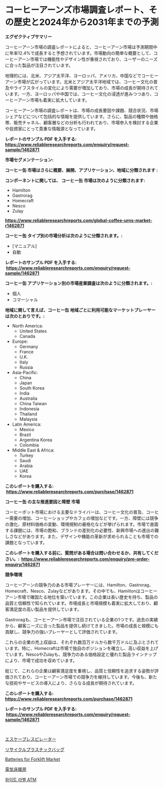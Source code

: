 <p><h1>コーヒーアーンズ市場調査レポート、その歴史と2024年から2031年までの予測</h1></p><p><strong>エグゼクティブサマリー</strong></p>
<p><p>コーヒーアーン市場の調査レポートによると、コーヒーアーン市場は予測期間中に年率12.4%で成長すると予想されています。市場動向の簡単な概要として、コーヒーアーン市場では機能性やデザイン性が重視されており、ユーザーのニーズに合った製品が注目されています。</p><p>地理的には、北米、アジア太平洋、ヨーロッパ、アメリカ、中国などでコーヒーアーン市場が広がっています。北米とアジア太平洋地域では、コーヒー文化の普及やライフスタイルの変化により需要が増加しており、市場の成長が期待されています。一方、ヨーロッパや中国では、コーヒー文化の浸透が進みつつあり、コーヒーアーン市場も着実に拡大しています。</p><p>コーヒーアーン市場の調査レポートは、市場の成長要因や課題、競合状況、市場シェアなどについて包括的な情報を提供しています。さらに、製品の種類や価格帯、販売チャネル、顧客層などの分析も行われており、市場参入を検討する企業や投資家にとって貴重な情報源となっています。</p></p>
<p><strong>レポートのサンプル PDF を入手する: <a href="https://www.reliableresearchreports.com/enquiry/request-sample/1462871">https://www.reliableresearchreports.com/enquiry/request-sample/1462871</a></strong></p>
<p><strong>市場セグメンテーション:</strong></p>
<p><strong> コーヒー缶 市場はさらに概要、展開、アプリケーション、地域に分類されます :</strong></p>
<p><strong>コンポーネントに関しては、 コーヒー缶 市場は次のように分類されます: &nbsp;</strong></p>
<p><ul><li>Hamilton</li><li>Gastrorag</li><li>Homecraft</li><li>Nesco</li><li>Zulay</li></ul></p>
<p><strong><a href="https://www.reliableresearchreports.com/global-coffee-urns-market-r1462871">https://www.reliableresearchreports.com/global-coffee-urns-market-r1462871</a></strong></p>
<p><strong> コーヒー缶 タイプ別の市場分析は次のように分類されます。:</strong></p>
<p><ul><li>[マニュアル]</li><li>自動</li></ul></p>
<p><strong>レポートのサンプル PDF を入手する: &nbsp;<a href="https://www.reliableresearchreports.com/enquiry/request-sample/1462871">https://www.reliableresearchreports.com/enquiry/request-sample/1462871</a></strong></p>
<p><strong> コーヒー缶 アプリケーション別の市場産業調査は次のように分類されます。:</strong></p>
<p><ul><li>個人</li><li>コマーシャル</li></ul></p>
<p><strong>地域に関して言えば、コーヒー缶 地域ごとに利用可能なマーケットプレーヤーは次のとおりです。:</strong></p>
<p><ul>
    <li>
        North America:
        <ul>
            <li>United States</li>
            <li>Canada</li>
        </ul>
    </li>
    <li>
        Europe:
        <ul>
            <li>Germany</li>
            <li>France</li>
            <li>U.K.</li>
            <li>Italy</li>
            <li>Russia</li>
        </ul>
    </li>
    <li>
        Asia-Pacific:
        <ul>
            <li>China</li>
            <li>Japan</li>
            <li>South Korea</li>
            <li>India</li>
            <li>Australia</li>
            <li>China Taiwan</li>
            <li>Indonesia</li>
            <li>Thailand</li>
            <li>Malaysia</li>
        </ul>
    </li>
    <li>
        Latin America:
        <ul>
            <li>Mexico</li>
            <li>Brazil</li>
            <li>Argentina Korea</li>
            <li>Colombia</li>
        </ul>
    </li>
    <li>
        Middle East & Africa:
        <ul>
            <li>Turkey</li>
            <li>Saudi</li>
            <li>Arabia</li>
            <li>UAE</li>
            <li>Korea</li>
        </ul>
    </li>
    </ul></p>
<p><strong>このレポートを購入する: &nbsp;<a href="https://www.reliableresearchreports.com/purchase/1462871">https://www.reliableresearchreports.com/purchase/1462871</a></strong></p>
<p><strong>コーヒー缶 の主な推進要因と障壁 市場</strong></p>
<p><p>コーヒーポット市場における主要なドライバーは、コーヒー文化の普及、コーヒー需要の増加、コーヒーショップやカフェの増加などです。一方、障壁には競争の激化、原材料価格の変動、環境規制の厳格化などが挙げられます。市場で直面する課題には、市場の飽和、ブランドの差別化の必要性、新興市場への進出の難しさなどがあります。また、デザインや機能の革新が求められることも市場での課題となっています。</p></p>
<p><strong>このレポートを購入する前に、質問がある場合は問い合わせるか、共有してください。:&nbsp; <a href="https://www.reliableresearchreports.com/enquiry/pre-order-enquiry/1462871">https://www.reliableresearchreports.com/enquiry/pre-order-enquiry/1462871</a></strong></p>
<p><strong>競争環境</strong></p>
<p><p>コーヒーアーンの競争力のある市場プレーヤーには、Hamilton、Gastrorag、Homecraft、Nesco、Zulayなどがあります。その中でも、Hamiltonはコーヒーアーン市場で確固たる地位を築いています。この企業は長い歴史を持ち、製品の品質と信頼性で知られています。市場成長と市場規模も着実に拡大しており、顧客満足度の高い製品を提供しています。</p><p>Gastroragも、コーヒーアーン市場で注目されている企業の1つです。過去の実績から、顧客ニーズに合った製品を提供し続けてきました。市場の成長と規模にも貢献し、競争力の強いプレーヤーとして評価されています。</p><p>これらの企業の売上収益は、それぞれ数百万ドルから数千万ドルに及ぶとされています。特に、Homecraftは市場で独自のポジションを確立し、高い収益を上げています。NescoやZulayも、競争力のある価格設定と優れた製品ラインナップにより、市場で成功を収めています。</p><p>総じて、これらの企業は顧客満足度を重視し、品質と信頼性を追求する姿勢が評価されており、コーヒーアーン市場での競争力を維持しています。今後も、新たな技術やサービスの導入により、さらなる成長が期待されています。</p></p>
<p><strong>このレポートを購入する: &nbsp; <a href="https://www.reliableresearchreports.com/purchase/1462871">https://www.reliableresearchreports.com/purchase/1462871</a></strong></p>
<p><strong>レポートのサンプル PDF を入手する: &nbsp;<a href="https://www.reliableresearchreports.com/enquiry/request-sample/1462871">https://www.reliableresearchreports.com/enquiry/request-sample/1462871</a></strong><strong></strong></p>
<p>&nbsp;</p>
<p><p><a href="https://medium.com/@vanessa.grant665567/%E3%83%87%E3%82%B3%E3%83%BC%E3%83%87%E3%82%A3%E3%83%B3%E3%82%B0%E3%82%A8%E3%82%B9%E3%82%B1%E3%83%BC%E3%83%97%E3%83%AC%E3%82%B9%E3%83%94%E3%83%AC%E3%83%BC%E3%82%BF%E3%83%BC%E3%83%9E%E3%83%BC%E3%82%B1%E3%83%83%E3%83%88%E3%83%A1%E3%83%88%E3%83%AA%E3%83%83%E3%82%AF%E3%82%B9-%E5%B8%82%E5%A0%B4%E3%82%B7%E3%82%A7%E3%82%A2-%E3%83%88%E3%83%AC%E3%83%B3%E3%83%89-%E3%81%8A%E3%82%88%E3%81%B3%E6%88%90%E9%95%B7%E3%83%91%E3%82%BF%E3%83%BC%E3%83%B3-79340af6c446">エスケープレスピレーター</a></p><p><a href="https://github.com/AaronVargas43/Market-Research-Report-List-1/blob/main/743916830556.md">リサイクルプラスチックバッグ</a></p><p><a href="https://www.linkedin.com/pulse/batteries-forklift-market-analysis-sze-forecasted-period-from-epg0c?trackingId=nMJOfHQ6i%2FPocx6httUhHQ%3D%3D">Batteries for Forklift Market</a></p><p><a href="https://medium.com/@maureenbiologist34/%E9%9B%BB%E6%B0%97%E5%BA%8A%E6%9A%96%E6%88%BF%E5%B8%82%E5%A0%B4%E3%81%AF-%E5%B8%82%E5%A0%B4%E3%82%B7%E3%82%A7%E3%82%A2-%E3%82%B5%E3%82%A4%E3%82%BA-2031%E5%B9%B4%E3%81%BE%E3%81%A7%E3%81%AE%E4%BA%88%E6%B8%AC%E3%81%AB%E7%84%A6%E7%82%B9%E3%82%92%E5%BD%93%E3%81%A6%E3%81%A6%E3%81%84%E3%81%BE%E3%81%99-4065131f8f50">電気床暖房</a></p><p><a href="https://medium.com/@bustersipes981/%ED%99%94%EC%9D%B4%ED%8A%B8-%EB%9D%BC%EB%B2%A8-atm-%EC%8B%9C%EC%9E%A5-%EC%A7%80%ED%91%9C%EC%9D%98-%ED%95%B4%EB%8F%85-%EC%8B%9C%EC%9E%A5-%EC%A0%90%EC%9C%A0%EC%9C%A8-%ED%8A%B8%EB%A0%8C%EB%93%9C-%EB%B0%8F-%EC%84%B1%EC%9E%A5-%ED%8C%A8%ED%84%B4-64b71399eae8">화이트 라벨 ATM</a></p></p>